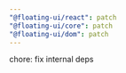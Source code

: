 ```yaml
---
"@floating-ui/react": patch
"@floating-ui/core": patch
"@floating-ui/dom": patch
---
```


chore: fix internal deps
